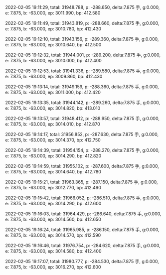 2022-02-05 19:11:29, total: 31948.788, p: -288.650, delta:7.875 手, g:0.000, e: 7.875, b: -63.000, ep: 3011.990, bp: 412.580

2022-02-05 19:11:49, total: 31943.819, p: -288.660, delta:7.875 手, g:0.000, e: 7.875, b: -63.000, ep: 3010.780, bp: 412.430

2022-02-05 19:12:10, total: 31943.156, p: -289.360, delta:7.875 手, g:0.000, e: 7.875, b: -63.000, ep: 3010.640, bp: 412.500

2022-02-05 19:12:32, total: 31944.001, p: -289.200, delta:7.875 手, g:0.000, e: 7.875, b: -63.000, ep: 3010.000, bp: 412.400

2022-02-05 19:12:53, total: 31941.336, p: -289.580, delta:7.875 手, g:0.000, e: 7.875, b: -63.000, ep: 3009.860, bp: 412.430

2022-02-05 19:13:14, total: 31949.159, p: -288.360, delta:7.875 手, g:0.000, e: 7.875, b: -63.000, ep: 3011.000, bp: 412.420

2022-02-05 19:13:35, total: 31944.142, p: -289.260, delta:7.875 手, g:0.000, e: 7.875, b: -63.000, ep: 3014.820, bp: 413.010

2022-02-05 19:13:57, total: 31948.412, p: -288.950, delta:7.875 手, g:0.000, e: 7.875, b: -63.000, ep: 3014.010, bp: 412.870

2022-02-05 19:14:17, total: 31956.852, p: -287.630, delta:7.875 手, g:0.000, e: 7.875, b: -63.000, ep: 3014.370, bp: 412.750

2022-02-05 19:14:39, total: 31954.154, p: -288.270, delta:7.875 手, g:0.000, e: 7.875, b: -63.000, ep: 3014.290, bp: 412.820

2022-02-05 19:14:59, total: 31955.102, p: -287.600, delta:7.875 手, g:0.000, e: 7.875, b: -63.000, ep: 3014.640, bp: 412.780

2022-02-05 19:15:21, total: 31963.365, p: -287.150, delta:7.875 手, g:0.000, e: 7.875, b: -63.000, ep: 3012.770, bp: 412.490

2022-02-05 19:15:42, total: 31966.052, p: -286.510, delta:7.875 手, g:0.000, e: 7.875, b: -63.000, ep: 3014.290, bp: 412.600

2022-02-05 19:16:03, total: 31964.429, p: -286.640, delta:7.875 手, g:0.000, e: 7.875, b: -63.000, ep: 3014.560, bp: 412.650

2022-02-05 19:16:24, total: 31965.985, p: -286.150, delta:7.875 手, g:0.000, e: 7.875, b: -63.000, ep: 3014.570, bp: 412.590

2022-02-05 19:16:46, total: 31976.754, p: -284.620, delta:7.875 手, g:0.000, e: 7.875, b: -63.000, ep: 3014.580, bp: 412.400

2022-02-05 19:17:07, total: 31980.777, p: -284.530, delta:7.875 手, g:0.000, e: 7.875, b: -63.000, ep: 3016.270, bp: 412.600